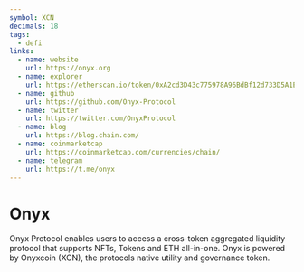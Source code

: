 ```yaml
---
symbol: XCN
decimals: 18
tags:
  - defi
links:
  - name: website
    url: https://onyx.org
  - name: explorer
    url: https://etherscan.io/token/0xA2cd3D43c775978A96BdBf12d733D5A1ED94fb18
  - name: github
    url: https://github.com/Onyx-Protocol
  - name: twitter
    url: https://twitter.com/OnyxProtocol
  - name: blog
    url: https://blog.chain.com/
  - name: coinmarketcap
    url: https://coinmarketcap.com/currencies/chain/
  - name: telegram
    url: https://t.me/onyx
---
```


# Onyx

Onyx Protocol enables users to access a cross-token aggregated liquidity protocol that supports NFTs, Tokens and ETH all-in-one. Onyx is powered by Onyxcoin (XCN), the protocols native utility and governance token.
